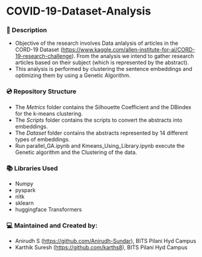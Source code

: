 # COVID-19-Dataset-Analysis

### :busts_in_silhouette: Description
* Objective of the research involves Data anlalysis of articles in the CORD-19 Dataset (https://www.kaggle.com/allen-institute-for-ai/CORD-19-research-challenge). From the analysis we intend to gather research articles based on their subject (which is represented by the abstract).
* This analysis is performed by clustering the sentence embeddings and optimizing them by using a Genetic Algorithm.

### :cd: Repository Structure

* The *Metrics* folder contains the Silhouette Coefficient and the DBindex for the k-means clustering.
* The *Scripts* folder contains the scripts to convert the abstracts into embeddings.
* The *Dataset* folder contains the abstracts represented by 14 different types of embeddings.
* Run parallel_GA.ipynb and Kmeans_Using_Library.ipynb execute the Genetic algorithm and the Clustering of the data. 

### :books: Libraries Used
* Numpy
* pyspark
* nltk
* sklearn
* huggingface Transformers

### :computer: Maintained and Created by:

* Anirudh S (https://github.com/Anirudh-Sundar), BITS Pilani Hyd Campus
* Karthik Suresh (https://github.com/karths8), BITS Pilani Hyd Campus




